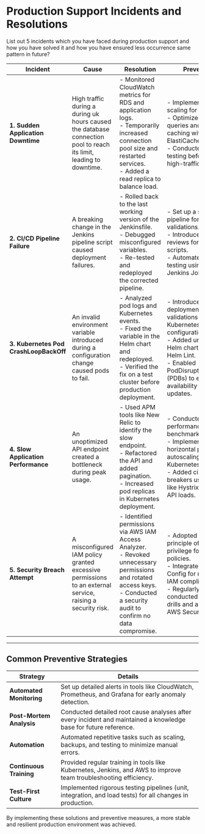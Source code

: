 # Production Support Incidents and Resolutions

List out 5 incidents which you have faced during production support and how you have solved it and how you have ensured less occurrence same pattern in future?


| **Incident**                               | **Cause**                                                                                                                                              | **Resolution**                                                                                                                                                                                                                                                                   | **Prevention**                                                                                                                                                                                                                                                       |
|--------------------------------------------|--------------------------------------------------------------------------------------------------------------------------------------------------------|----------------------------------------------------------------------------------------------------------------------------------------------------------------------------------------------------------------------------------------------------------------------------------|----------------------------------------------------------------------------------------------------------------------------------------------------------------------------------------------------------------------------------------------------------------------|
| **1. Sudden Application Downtime**         | High traffic during a during uk hours caused the database connection pool to reach its limit, leading to downtime.                                          | - Monitored CloudWatch metrics for RDS and application logs.<br>- Temporarily increased connection pool size and restarted services.<br>- Added a read replica to balance load.                                                                                                  | - Implemented auto-scaling for RDS.<br>- Optimized database queries and added caching with Amazon ElastiCache.<br>- Conducted load testing before future high-traffic events.                                                                                         |
| **2. CI/CD Pipeline Failure**              | A breaking change in the Jenkins pipeline script caused deployment failures.                                                                           | - Rolled back to the last working version of the Jenkinsfile.<br>- Debugged misconfigured variables.<br>- Re-tested and redeployed the corrected pipeline.                                                                                                                       | - Set up a staging pipeline for validations.<br>- Introduced code reviews for pipeline scripts.<br>- Automated pipeline testing using tools like Jenkins Job Builder.                                                                                                  |
| **3. Kubernetes Pod CrashLoopBackOff**     | An invalid environment variable introduced during a configuration change caused pods to fail.                                                          | - Analyzed pod logs and Kubernetes events.<br>- Fixed the variable in the Helm chart and redeployed.<br>- Verified the fix on a test cluster before production deployment.                                                                                                      | - Introduced pre-deployment validations for Kubernetes configurations.<br>- Added unit tests for Helm charts and used Helm Lint.<br>- Enabled PodDisruptionBudgets (PDBs) to ensure availability during updates.                                                      |
| **4. Slow Application Performance**        | An unoptimized API endpoint created a bottleneck during peak usage.                                                                                    | - Used APM tools like New Relic to identify the slow endpoint.<br>- Refactored the API and added pagination.<br>- Increased pod replicas in Kubernetes deployment.                                                                                                              | - Conducted regular performance benchmarking.<br>- Implemented horizontal pod autoscaling in Kubernetes.<br>- Added circuit breakers using tools like Hystrix to manage API loads.                                                                                   |
| **5. Security Breach Attempt**             | A misconfigured IAM policy granted excessive permissions to an external service, raising a security risk.                                              | - Identified permissions via AWS IAM Access Analyzer.<br>- Revoked unnecessary permissions and rotated access keys.<br>- Conducted a security audit to confirm no data compromise.                                                                                              | - Adopted the principle of least privilege for IAM policies.<br>- Integrated AWS Config for monitoring IAM compliance.<br>- Regularly conducted security drills and audits with AWS Security Hub.                                                                     |

---

## Common Preventive Strategies

| **Strategy**              | **Details**                                                                                                                                                    |
|---------------------------|----------------------------------------------------------------------------------------------------------------------------------------------------------------|
| **Automated Monitoring**  | Set up detailed alerts in tools like CloudWatch, Prometheus, and Grafana for early anomaly detection.                                                          |
| **Post-Mortem Analysis**  | Conducted detailed root cause analyses after every incident and maintained a knowledge base for future reference.                                              |
| **Automation**            | Automated repetitive tasks such as scaling, backups, and testing to minimize manual errors.                                                                   |
| **Continuous Training**   | Provided regular training in tools like Kubernetes, Jenkins, and AWS to improve team troubleshooting efficiency.                                               |
| **Test-First Culture**    | Implemented rigorous testing pipelines (unit, integration, and load tests) for all changes in production.                                                       |

By implementing these solutions and preventive measures, a more stable and resilient production environment was achieved.
